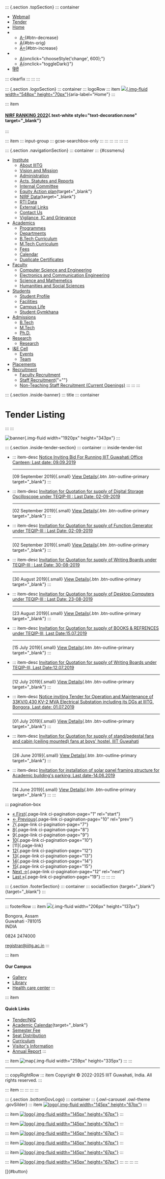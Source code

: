 <div>

::: {.section .topSection}
::: container
-   [Webmail](mailto:registrar@iiitg.ac.in)
-   [Tender](https://www.iiitg.ac.in/tenderniq)
-   [Home](https://www.iiitg.ac.in/)
-   -   [A-](javascript:void(0)){#btn-decrease}
    -   [A](javascript:void(0)){#btn-orig}
    -   [A+](javascript:void(0)){#btn-increase}
-   -   [A](javascript:void(0)){onclick="chooseStyle('change', 600);"}
    -   [A](javascript:void(0)){onclick="toggleDark()"}
-   [हिंदी](https://www.iiitg.ac.in/hindi)

::: clearfix
:::
:::
:::

::: {.section .logoSection}
::: container
::: logoRow
::: item
[![](https://www.iiitg.ac.in/uploads/2023/08/01/7cb707d8dc0de4a798b10636d76db56c.png){.img-fluid
width="548px"
height="70px"}](https://www.iiitg.ac.in/){aria-label="Home"}
:::

::: item
#### [NIRF RANKING 2022](https://www.iiitg.ac.in/nirf-ranking-2022.html){.text-white style="text-decoration:none" target="_blank"}
:::

::: item
::: input-group
::: gcse-searchbox-only
:::
:::
:::
:::
:::
:::

::: {.section .navigationSection}
::: container
::: {#cssmenu}
-   [Institute](https://www.iiitg.ac.in/institute)
    -   [About IIITG](https://www.iiitg.ac.in/about-iiitg)
    -   [Vision and
        Mission](https://www.iiitg.ac.in/vission-and-mission)
    -   [Administration](https://www.iiitg.ac.in/administration)
    -   [Acts, Statutes and
        Reports](https://www.iiitg.ac.in/artsstatues-and-reports)
    -   [Internal Committee](https://www.iiitg.ac.in/internal-committee)
    -   [Equity Action
        plan](https://www.iiitg.ac.in/uploads/2023/03/13/IIITG__EAP_Dec20_March_21.pdf){target="_blank"}
    -   [NIRF
        Data](https://www.iiitg.ac.in/uploads/2023/03/13/NIRF_2023.pdf){target="_blank"}
    -   [RTI Data](https://www.iiitg.ac.in/rti-data)
    -   [External Links](https://www.iiitg.ac.in/external-links)
    -   [Contact Us](https://www.iiitg.ac.in/contact-us)
    -   [Vigilance, IC and
        Grievance](https://www.iiitg.ac.in/vigilance-ic-and-grievance-1)
-   [Academics](https://www.iiitg.ac.in/academic)
    -   [Programmes](https://www.iiitg.ac.in/programmes)
    -   [Departments](https://www.iiitg.ac.in/department)
    -   [B.Tech Curriculum](https://www.iiitg.ac.in/btech-curriculum)
    -   [M.Tech Curriculum](https://www.iiitg.ac.in/mtech-curriculum)
    -   [Fees](https://www.iiitg.ac.in/fees)
    -   [Calendar](https://www.iiitg.ac.in/calendar)
    -   [Duplicate
        Certificates](https://www.iiitg.ac.in/duplicate-certificates)
-   [Faculty](https://www.iiitg.ac.in/faculty)
    -   [Computer Science and
        Engineering](https://www.iiitg.ac.in/computer-science-and-engineering)
    -   [Electronics and Communication
        Engineering](https://www.iiitg.ac.in/electronics-and-communication-engineering)
    -   [Science and
        Mathemetics](https://www.iiitg.ac.in/science-and-mathemetics)
    -   [Humanities and Social
        Sciences](https://www.iiitg.ac.in/humanities-and-social-science)
-   [Students](https://www.iiitg.ac.in/student)
    -   [Student Profile](https://www.iiitg.ac.in/student-profile)
    -   [Facilities](https://www.iiitg.ac.in/facilities)
    -   [Campus Life](https://www.iiitg.ac.in/campus-life)
    -   [Student Gymkhana](https://www.iiitg.ac.in/student-gymkhana)
-   [Admissions](https://www.iiitg.ac.in/admissions)
    -   [B.Tech](https://www.iiitg.ac.in/btech)
    -   [M.Tech](https://www.iiitg.ac.in/mtech)
    -   [Ph.D.](https://www.iiitg.ac.in/phd)
-   [Research](https://www.iiitg.ac.in/research)
    -   [Research](https://www.iiitg.ac.in/research-1)
-   [I&E Cell](https://www.iiitg.ac.in/ecell)
    -   [Events](https://www.iiitg.ac.in/ecell/events)
    -   [Team](https://www.iiitg.ac.in/ecell/team)
-   [Placements](https://www.iiitg.ac.in/placements)
-   [Recruitment](https://www.iiitg.ac.in/recruitment-1)
    -   [Faculty
        Recruitment](https://www.iiitg.ac.in/recruitment/faculty/login.html)
    -   [Staff Recruitment](javascript:void(0)){\"=""}
    -   [Non-Teaching Staff Recruitment (Current
        Openings)](https://www.iiitg.ac.in/recruitment-of-junior-assistant-non-teaching)
:::
:::
:::

</div>

::: {.section .inside-banner}
::: title
::: container
# Tender Listing
:::
:::

![banner](https://www.iiitg.ac.in/design/front/assets/images/about-banner.jpg){.img-fluid
width="1920px" height="343px"}
:::

::: {.section .inside-tender-section}
::: container
::: inside-tender-list
-   ::: item-desc
    [Notice Inviting Bid For Running IIIT Guwahati Office Canteen; Last
    date:
    09.09.2019](https://www.iiitg.ac.in//uploads/files/tender/NIT_CANTEEN.pdf)

    ------------------------------------------------------------------------

    [09 September 2019]{.small}
    [View
    Details](https://www.iiitg.ac.in//uploads/files/tender/NIT_CANTEEN.pdf){.btn
    .btn-outline-primary target="_blank"}
    :::

-   ::: item-desc
    [Invitation for Quotation for supply of Digital Storage Oscilloscope
    under TEQIP-III : Last Date:
    02-09-2019](https://www.iiitg.ac.in/uploads/files/tender/145_DSO.pdf)

    ------------------------------------------------------------------------

    [02 September 2019]{.small}
    [View
    Details](https://www.iiitg.ac.in/uploads/files/tender/145_DSO.pdf){.btn
    .btn-outline-primary target="_blank"}
    :::

-   ::: item-desc
    [Invitation for Quotation for supply of Function Generator under
    TEQIP-III : Last Date:
    02-09-2019](https://www.iiitg.ac.in/uploads/files/tender/146_FG.pdf)

    ------------------------------------------------------------------------

    [02 September 2019]{.small}
    [View
    Details](https://www.iiitg.ac.in/uploads/files/tender/146_FG.pdf){.btn
    .btn-outline-primary target="_blank"}
    :::

-   ::: item-desc
    [Invitation for Quotation for supply of Writing Boards under
    TEQIP-III : Last Date:
    30-08-2019](https://www.iiitg.ac.in/uploads/files/tender/144_Borads2.pdf)

    ------------------------------------------------------------------------

    [30 August 2019]{.small}
    [View
    Details](https://www.iiitg.ac.in/uploads/files/tender/144_Borads2.pdf){.btn
    .btn-outline-primary target="_blank"}
    :::

-   ::: item-desc
    [Invitation for Quotation for supply of Desktop Computers under
    TEQIP-III : Last Date:
    23-08-2019](https://www.iiitg.ac.in//uploads/files/tender/142IQ_PC.pdf)

    ------------------------------------------------------------------------

    [23 August 2019]{.small}
    [View
    Details](https://www.iiitg.ac.in//uploads/files/tender/142IQ_PC.pdf){.btn
    .btn-outline-primary target="_blank"}
    :::

-   ::: item-desc
    [Invitation for Quotation for supply of BOOKS & REFRENCES under
    TEQIP-III, Last
    Date:15.07.2019](https://www.iiitg.ac.in/uploads.files/tender/NIQ_Books.pdf)

    ------------------------------------------------------------------------

    [15 July 2019]{.small}
    [View
    Details](https://www.iiitg.ac.in/uploads.files/tender/NIQ_Books.pdf){.btn
    .btn-outline-primary target="_blank"}
    :::

-   ::: item-desc
    [Invitation for Quotation for supply of Writing Boards under
    TEQIP-III, Last
    Date:12.07.2019](https://www.iiitg.ac.in/uploads.files/tender/NIQ_mod.pdf)

    ------------------------------------------------------------------------

    [12 July 2019]{.small}
    [View
    Details](https://www.iiitg.ac.in/uploads.files/tender/NIQ_mod.pdf){.btn
    .btn-outline-primary target="_blank"}
    :::

-   ::: item-desc
    [Notice inviting Tender for Operation and Maintenance of 33KV/0.430
    KV-2 MVA Electrical Substation including its DGs at IIITG, Bongora,
    Last date:
    01.07.2019](https://www.iiitg.ac.in//uploads/files/tender/Substation%20maintenance.pdf)

    ------------------------------------------------------------------------

    [01 July 2019]{.small}
    [View
    Details](https://www.iiitg.ac.in//uploads/files/tender/Substation%20maintenance.pdf){.btn
    .btn-outline-primary target="_blank"}
    :::

-   ::: item-desc
    [Invitation for Quotation for supply of stand/pedestal fans and
    cabin (ceiling mounted) fans at boys' hostel, IIIT
    Guwahati](https://www.iiitg.ac.in/uploads.files/tender/NIQ_fan.pdf)

    ------------------------------------------------------------------------

    [26 June 2019]{.small}
    [View
    Details](https://www.iiitg.ac.in/uploads.files/tender/NIQ_fan.pdf){.btn
    .btn-outline-primary target="_blank"}
    :::

-   ::: item-desc
    [Invitation for installation of solar panel framing structure for
    Academic building\'s parking: Last
    date-14.06.2019](https://www.iiitg.ac.in/uploads/files/tender/solar_panel_academic1.zip)

    ------------------------------------------------------------------------

    [14 June 2019]{.small}
    [View
    Details](https://www.iiitg.ac.in/uploads/files/tender/solar_panel_academic1.zip){.btn
    .btn-outline-primary target="_blank"}
    :::
:::

::: pagination-box
-   [« First](?per_page=1){.page-link ci-pagination-page="1"
    rel="start"}
-   [←
    Previous](https://www.iiitg.ac.in/tenderniq?per_page=10){.page-link
    ci-pagination-page="10" rel="prev"}
-   [7](https://www.iiitg.ac.in/tenderniq?per_page=7){.page-link
    ci-pagination-page="7"}
-   [8](https://www.iiitg.ac.in/tenderniq?per_page=8){.page-link
    ci-pagination-page="8"}
-   [9](https://www.iiitg.ac.in/tenderniq?per_page=9){.page-link
    ci-pagination-page="9"}
-   [10](https://www.iiitg.ac.in/tenderniq?per_page=10){.page-link
    ci-pagination-page="10"}
-   [11]{.page-link}
-   [12](https://www.iiitg.ac.in/tenderniq?per_page=12){.page-link
    ci-pagination-page="12"}
-   [13](https://www.iiitg.ac.in/tenderniq?per_page=13){.page-link
    ci-pagination-page="13"}
-   [14](https://www.iiitg.ac.in/tenderniq?per_page=14){.page-link
    ci-pagination-page="14"}
-   [15](https://www.iiitg.ac.in/tenderniq?per_page=15){.page-link
    ci-pagination-page="15"}
-   [Next →](https://www.iiitg.ac.in/tenderniq?per_page=12){.page-link
    ci-pagination-page="12" rel="next"}
-   [Last »](https://www.iiitg.ac.in/tenderniq?per_page=19){.page-link
    ci-pagination-page="19"}
:::
:::
:::

::: {.section .footerSection}
::: container
::: socialSection
[](https://www.facebook.com/iiitghy){target="_blank"}
[](https://twitter.com/IIITGhy){target="_blank"}
:::

------------------------------------------------------------------------

::: footerRow
::: item
![](https://www.iiitg.ac.in/uploads/2023/02/09/f26af917c40013d6cbfffd1d0ed49bd2.png){.img-fluid
width="206px" height="137px"}

Bongora, Assam\
Guwahati -781015\
INDIA

0824 2474000

registrar@iiitg.ac.in
:::

::: item
#### Our Campus

-   [Gallery](https://www.iiitg.ac.in/gallery)
-   [Library](https://www.iiitg.ac.in/library)
-   [Health care center](https://www.iiitg.ac.in/health-care-center)
:::

::: item
#### Quick Links

-   [Tender/NIQ](https://www.iiitg.ac.in/tenderniq)
-   [Academic
    Calendar](https://www.iiitg.ac.in/uploads/2023/12/11/c8ab816d128bc62b8c9433de2799259e.docx){target="_blank"}
-   [Semester Fee](https://www.iiitg.ac.in/semester-fee)
-   [Seat Distribution](https://www.iiitg.ac.in/seat-distribution)
-   [Curriculum](https://www.iiitg.ac.in/curriculum)
-   [Visitor\'s
    Information](https://www.iiitg.ac.in/visitors-information)
-   [Annual Report](https://www.iiitg.ac.in/annual-report)
:::

::: item
![map](https://www.iiitg.ac.in/uploads/2023/02/09/24db3e5cdc60a4214e37a6c221ded906.png){.img-fluid
width="259px" height="335px"}
:::
:::

------------------------------------------------------------------------

::: copyRightRow
::: item
Copyright © 2022-2025 IIIT Guwahati, India. All rights reserved.
:::

::: item
:::
:::
:::
:::

::: {.section .bottomGovLogo}
::: container
::: {.owl-carousel .owl-theme .govSilder}
::: item
[![logo](https://www.iiitg.ac.in/uploads/2023/05/04/f9b2197fdb91bff006dba6b7b83e3a28.webp){.img-fluid
width="145px" height="67px"}](https://www.makeinindia.com/)
:::

::: item
[![logo](https://www.iiitg.ac.in/uploads/2023/05/04/75609af1d3b016d9b786e2bdf5108812.webp){.img-fluid
width="145px" height="67px"}](https://www.mygov.in/)
:::

::: item
[![logo](https://www.iiitg.ac.in/uploads/2023/05/04/8fb52b79dd49450a190f0ca4b383faa5.webp){.img-fluid
width="145px" height="67px"}](#)
:::

::: item
[![logo](https://www.iiitg.ac.in/uploads/2023/05/04/f3ddbbb436945799e403ed672077a750.webp){.img-fluid
width="145px" height="67px"}](https://data.gov.in/)
:::

::: item
[![logo](https://www.iiitg.ac.in/uploads/2023/05/04/13ef941600938e269eaf1c91f3b12a36.webp){.img-fluid
width="145px" height="67px"}](https://www.india.gov.in/)
:::

::: item
[![logo](https://www.iiitg.ac.in/uploads/2023/05/04/9d834cdad1904a46227b72ce68bf99f3.webp){.img-fluid
width="145px"
height="67px"}](https://swachhbharatmission.gov.in/sbmcms/index.htm)
:::

::: item
[![logo](https://www.iiitg.ac.in/uploads/2023/05/04/be8706ffa86c461ee91fd82b356240e3.webp){.img-fluid
width="145px" height="67px"}](https://dsel.education.gov.in/150-years)
:::
:::
:::
:::

[]{#button}
